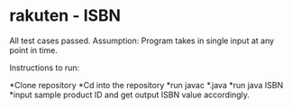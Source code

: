 # rakuten - ISBN

All test cases passed.
Assumption: Program takes in single input at any point in time.

Instructions to run:

*Clone repository
*Cd into the repository
*run javac *.java
*run java ISBN
*input sample product ID and get output ISBN value accordingly.


